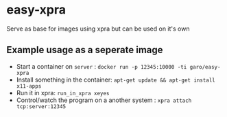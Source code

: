 # easy-xpra

Serve as base for images using xpra but can be used on it's own

## Example usage as a seperate image

* Start a container on `server` : `docker run -p 12345:10000 -ti garo/easy-xpra`
* Install something in the container: `apt-get update && apt-get install x11-apps`
* Run it in xpra: `run_in_xpra xeyes`
* Control/watch the program on a another system : `xpra attach tcp:server:12345`
